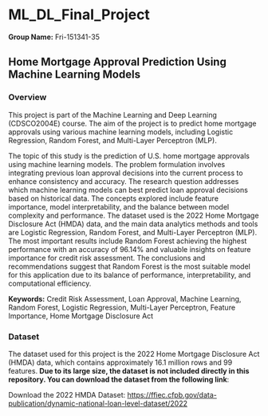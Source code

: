 # **ML_DL_Final_Project**
**Group Name:**
Fri-151341-35

## **Home Mortgage Approval Prediction Using Machine Learning Models**

### **Overview**

This project is part of the Machine Learning and Deep Learning (CDSCO2004E) course. The aim of the project is to predict home mortgage approvals using various machine learning models, including Logistic Regression, Random Forest, and Multi-Layer Perceptron (MLP). 

The topic of this study is the prediction of U.S. home mortgage approvals using machine learning models. The problem formulation involves integrating previous loan approval decisions into the current process to enhance consistency and accuracy. The research question addresses which machine learning models can best predict loan approval decisions based on historical data. The concepts explored include feature importance, model interpretability, and the balance between model complexity and performance. The dataset used is the 2022 Home Mortgage Disclosure Act (HMDA) data, and the main data analytics methods and tools are Logistic Regression, Random Forest, and Multi-Layer Perceptron (MLP). The most important results include Random Forest achieving the highest performance with an accuracy of 96.14% and valuable insights on feature importance for credit risk assessment. The conclusions and recommendations suggest that Random Forest is the most suitable model for this application due to its balance of performance, interpretability, and computational efficiency.

**Keywords:** Credit Risk Assessment, Loan Approval, Machine Learning, Random Forest, Logistic Regression, Multi-Layer Perceptron, Feature Importance, Home Mortgage Disclosure Act

### **Dataset**

The dataset used for this project is the 2022 Home Mortgage Disclosure Act (HMDA) data, which contains approximately 16.1 million rows and 99 features. **Due to its large size, the dataset is not included directly in this repository. You can download the dataset from the following link**:

Download the 2022 HMDA Dataset:
https://ffiec.cfpb.gov/data-publication/dynamic-national-loan-level-dataset/2022
